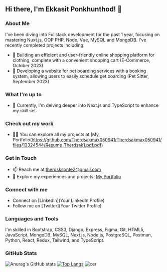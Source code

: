 ## Hi there, I'm Ekkasit Ponkhunthod! 👋

### About Me
I've been diving into Fullstack development for the past 1 year, focusing on mastering Nuxt.js, OOP PHP, Node, Vue, MySQL  and MongoDB. I've recently completed projects including:
- 🛒 Building an efficient and user-friendly online shopping platform for clothing, complete with a convenient shopping cart (E-Commerce, October 2023)
- 🐾 Developing a website for pet boarding services with a booking system, allowing users to easily schedule pet boarding (Pet Sitter, September 2023)

### What I'm up to
- 🌱 Currently, I'm delving deeper into Next.js and TypeScript to enhance my skill set.

### Check out my work
- 👨‍💻 You can explore all my projects at [My Portfolio(https://github.com/Therdsakmax050941/Therdsakmax050941/files/13324544/Resume_Therdsak1.pdf.pdf)


### Get in Touch
- 📫 Reach me at therdsksonte2@gmail.com
- 📄 Explore my experiences and projects: [My Portfolio](https://resume-ekkasit.vercel.app/)

### Connect with me
- Connect on [LinkedIn](Your LinkedIn Profile)
- Follow me on [Twitter](Your Twitter Profile)

### Languages and Tools
I'm skilled in Bootstrap, CSS3, Django, Express, Figma, Git, HTML5, JavaScript, MongoDB, MySQL, Next.js, Node.js, PostgreSQL, Postman, Python, React, Redux, Tailwind, and TypeScript.


### GitHub Stats
![Anurag's GitHub stats](https://github-readme-stats.vercel.app/api?username=Therdsakmax050941&show_icons=true&theme=dark)
[![Top Langs](https://github-readme-stats.vercel.app/api/top-langs/?username=Therdsakmax050941&layout=donut&show_icons=true&theme=dark)](https://github.com/anuraghazra/github-readme-stats)
![cer](https://github.com/Therdsakmax050941/Therdsakmax050941/assets/123248982/9bcbdcbb-dfec-425a-981f-840041fb267a)

